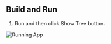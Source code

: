 
## Build and Run
1. Run and then click Show Tree button.

![Running App](images/50_50_TheApp.png)

